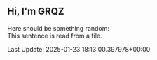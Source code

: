 ## Hi, I'm GRQZ
Here should be something random:  
This sentence is read from a file.


Last Update: 2025-01-23 18:13:00.397978+00:00
